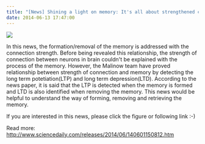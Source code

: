 ```yaml
---
title: "[News] Shining a light on memory: It's all about strengthened connections between neurons"
date: 2014-06-13 17:47:00
---
```


![](https://lh5.googleusercontent.com/-7r1VJF1S74U/U5q64CcOEgI/AAAAAAAAAGk/D_1vPb0hj-A/s400/engineering%2520memory.jpg)

In this news, the formation/removal of the memory is addressed with the connection strength. Before being revealed this relationship, the strength of connection between neurons in brain couldn't be explained with the process of the memory. However, the Malinow team have proved relationship between strength of connection and memory by detecting the long term potetiation(LTP) and long term depression(LTD). According to the news paper, it is said that the LTP is detected when the memory is formed and LTD is also identified when removing the memory. This news would be helpful to understand the way of forming, removing and retrieving the memory.

If you are interested in this news, please click the figure or following link :-)

Read more: <http://www.sciencedaily.com/releases/2014/06/140601150812.htm>

